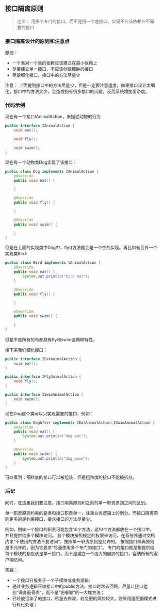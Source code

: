 ## 接口隔离原则

> 定义： 用多个专门的接口，而不是用一个总接口。实现不应该依赖它不需要的接口


### 接口隔离设计的原则和注意点 

原则：

- 一个类对一个类的依赖应该建立在最小依赖上
- 尽量建立单一接口，不应该创建臃肿的接口
- 尽量细化接口，接口中的方法尽量少

注意： 上面提到接口中的方法尽量少，但是一定要注意适度，如果接口设计太细化，接口中的方法太少，会造成拥有很多接口的问题，反而系统增加复杂度。


### 代码示例

现在有一个接口IAnimalAction，来描述动物的行为
```java
public interface IAnimalAction {
    void eat();

    void fly();

    void swim();
}
```

现在有一个动物类Dog实现了该接口：
```java
public class Dog implements IAnimalAction {
    @Override
    public void eat() {

    }

    @Override
    public void fly() {

    }

    @Override
    public void swim() {

    }
}
```
但是在上面的实现类中Dog中，fly()方法就会是一个空的实现。再比如有另外一个实现类Bird:

```java
public class Bird implements IAnimalAction {
    @Override
    public void eat() {
        System.out.println("bird eat");
    }

    @Override
    public void fly() {

    }

    @Override
    public void swim() {
        
    }
}
```
但是不是所有的鸟都具有fly和swim这两种特性。

接下来我们细化接口：

```java
public interface IEatAnimalAction {
    void eat();
}

public interface IFlyAnimalAction {
    void fly();
}

public interface ISwimAnimalAction {
    void swim();
}

```
现在Dog这个类可以只实现需要的接口，例如：
```java
public class DogAfter implements IEatAnimalAction,ISwimAnimalAction {
    @Override
    public void eat() {
        System.out.println("dog eat");
    }

    @Override
    public void swim() {
        System.out.println("dog swim");
    }
}
```

可以看到：细粒度的接口可以被组装，但是粗粒度的接口不能被拆分。

### 后记

同时，在这里我们要注意，接口隔离原则和之前的单一职责原则之间的区别。

单一职责原则约束的是类和接口职责单一，注重业务逻辑上的划分。而接口隔离原则更多的是约束接口，要求接口的方法尽量少。

例如，例如一个接口的职责可能包含10个方法，这10个方法都放在一个接口中，并且提供给多个模块访问，
各个模块按照规定的权限来访问，在系统外通过文档约束“不使用的方法不要访问”，按照单一职责原则是允许的。
按照接口隔离原则是不允许的，因为它要求“尽量使用多个专门的接口”。
专门的接口就是指提供给每个模块的都应该是单一接口，而不是建立一个庞大的臃肿的接口，容纳所有的客户端访问。

实践：

- 一个接口只服务于一个子模块或业务逻辑;
- 通过业务逻辑压缩接口中的public方法，接口时常去回顾，尽量让接口达到“满身筋骨肉”，而不是“肥嘟嘟”的一大堆方法；
- 已经被污染了的接口，尽量去修改，若变更的风险较大，则采用适配器模式进行转化处理；





